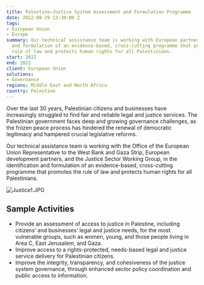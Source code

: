 ```yaml
---
title: Palestine—Justice System Assessment and Formulation Programme
date: 2022-08-29 13:30:00 Z
tags:
- European Union
- Europe
summary: Our technical assistance team is working with European partners in the identification
  and formulation of an evidence-based, cross-cutting programme that promotes the
  rule of law and protects human rights for all Palestinians.
start: 2022
end: 2022
client: European Union
solutions:
- Governance
regions: Middle East and North Africa
country: Palestine
---
```


Over the last 30 years, Palestinian citizens and businesses have increasingly struggled to find fair and reliable legal and justice services. The Palestinian government faces deep and growing governance challenges, as the frozen peace process has hindered the renewal of democratic legitimacy and hampered crucial legislative reforms. 

Our technical assistance team is working with the Office of the European Union Representative to the West Bank and Gaza Strip, European development partners, and the Justice Sector Working Group, in the identification and formulation of an evidence-based, cross-cutting programme that promotes the rule of law and protects human rights for all Palestinians.

![Justice1.JPG](/uploads/Justice1.JPG)

## Sample Activities

* Provide an assessment of access to justice in Palestine, including citizens’ and businesses’ legal and justice needs, for the most vulnerable groups, such as women, young, and those people living in Area C, East Jerusalem, and Gaza.
* Improve access to a rights-protected, needs-based legal and justice service delivery for Palestinian citizens.  
* Improve the integrity, transparency, and cohesiveness of the justice system governance, through enhanced sector policy coordination and public access to information.